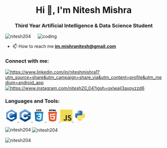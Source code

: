<h1 align="center">Hi 👋, I'm Nitesh Mishra</h1>
<h3 align="center">Third Year Artificial Intelligence & Data Science Student</h3>
<img align="right"alt="coding"width="400"src="https://codebulletin.github.io/MyPortfolio/assets/gif/coding.3272fa9c861c718b769a..gif"
<p align="left"> <img src="https://komarev.com/ghpvc/?username=nitesh204&label=Profile%20views&color=0e75b6&style=flat" alt="nitesh204" /> </p>

- 📫 How to reach me **im.mishranitesh@gmail.com**

<h3 align="left">Connect with me:</h3>
<p align="left">
<a href="https://www.linkedin.com/in/niteshmishra1?utm_source=share&utm_campaign=share_via&utm_content=profile&utm_medium=android_app" target="blank"><img align="center" src="https://raw.githubusercontent.com/rahuldkjain/github-profile-readme-generator/master/src/images/icons/Social/linked-in-alt.svg" alt="https://www.linkedin.com/in/niteshmishra1?utm_source=share&utm_campaign=share_via&utm_content=profile&utm_medium=android_app" height="30" width="40" /></a>
<a href="https://www.instagram.com/nitesh20_04?igsh=oxlwajl3axpyzzd6" target="blank"><img align="center" src="https://raw.githubusercontent.com/rahuldkjain/github-profile-readme-generator/master/src/images/icons/Social/instagram.svg" alt="https://www.instagram.com/nitesh20_04?igsh=oxlwajl3axpyzzd6" height="30" width="40" /></a>
</p>

<h3 align="left">Languages and Tools:</h3>
<p align="left"> <a href="https://www.cprogramming.com/" target="_blank" rel="noreferrer"> <img src="https://raw.githubusercontent.com/devicons/devicon/master/icons/c/c-original.svg" alt="c" width="40" height="40"/> </a> <a href="https://www.w3schools.com/cpp/" target="_blank" rel="noreferrer"> <img src="https://raw.githubusercontent.com/devicons/devicon/master/icons/cplusplus/cplusplus-original.svg" alt="cplusplus" width="40" height="40"/> </a> <a href="https://www.w3schools.com/css/" target="_blank" rel="noreferrer"> <img src="https://raw.githubusercontent.com/devicons/devicon/master/icons/css3/css3-original-wordmark.svg" alt="css3" width="40" height="40"/> </a> <a href="https://www.w3.org/html/" target="_blank" rel="noreferrer"> <img src="https://raw.githubusercontent.com/devicons/devicon/master/icons/html5/html5-original-wordmark.svg" alt="html5" width="40" height="40"/> </a> <a href="https://developer.mozilla.org/en-US/docs/Web/JavaScript" target="_blank" rel="noreferrer"> <img src="https://raw.githubusercontent.com/devicons/devicon/master/icons/javascript/javascript-original.svg" alt="javascript" width="40" height="40"/> </a> <a href="https://www.python.org" target="_blank" rel="noreferrer"> <img src="https://raw.githubusercontent.com/devicons/devicon/master/icons/python/python-original.svg" alt="python" width="40" height="40"/> </a> </p>

<p><img align="left" src="https://github-readme-stats.vercel.app/api/top-langs?username=nitesh204&show_icons=true&locale=en&layout=compact" alt="nitesh204" /></p>

<p>&nbsp;<img align="center" src="https://github-readme-stats.vercel.app/api?username=nitesh204&show_icons=true&locale=en" alt="nitesh204" /></p>

<p><img align="center" src="https://github-readme-streak-stats.herokuapp.com/?user=nitesh204&" alt="nitesh204" /></p>
